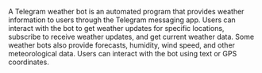 A Telegram weather bot is an automated program that provides weather information to users through the Telegram messaging app. Users can interact with the bot to get weather updates for specific locations, subscribe to receive weather updates, and get current weather data. Some weather bots also provide forecasts, humidity, wind speed, and other meteorological data. Users can interact with the bot using text or GPS coordinates.

